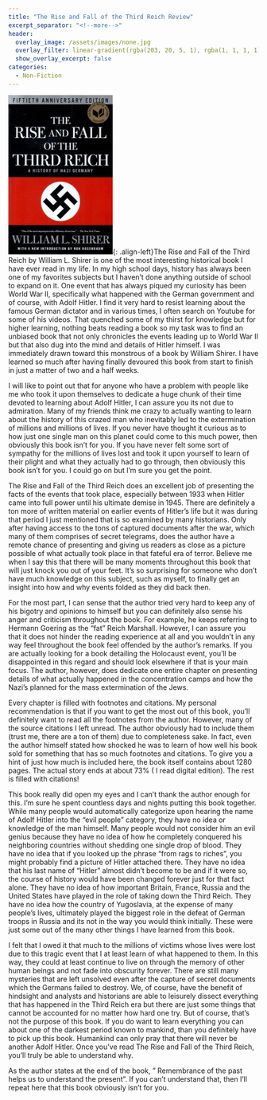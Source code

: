 ```yaml
---
title: "The Rise and Fall of the Third Reich Review"
excerpt_separator: "<!--more-->"
header:
  overlay_image: /assets/images/none.jpg
  overlay_filter: linear-gradient(rgba(203, 20, 5, 1), rgba(1, 1, 1, 1))
  show_overlay_excerpt: false
categories:
  - Non-Fiction
---
```

![rise-fall-third-reich-cover](/assets/images/rise-fall-third-reich.jpg){: .align-left}The Rise and Fall of the Third Reich by William L. Shirer is one of the most interesting historical book I have ever read in my life. In my high school days, history has always been one of my favorites subjects but I haven’t done anything outside of school to expand on it. One event that has always piqued my curiosity has been World War II, specifically what happened with the German government and of course, with Adolf Hitler. I find it very hard to resist learning about the famous German dictator and in various times, I often search on Youtube for some of his videos. That quenched some of my thirst for knowledge but for higher learning, nothing beats reading a book so my task was to find an unbiased book that not only chronicles the events leading up to World War II but that also dug into the mind and details of Hitler himself. I was immediately drawn toward this monstrous of a book by William Shirer. I have learned so much after having finally devoured this book from start to finish in just a matter of two and a half weeks.

I will like to point out that for anyone who have a problem with people like me who took it upon themselves to dedicate a huge chunk of their time devoted to learning about Adolf Hitler, I can assure you its not due to admiration. Many of my friends think me crazy to actually wanting to learn about the history of this crazed man who inevitably led to the extermination of millions and millions of lives. If you never have thought it curious as to how just one single man on this planet could come to this much power, then obviously this book isn’t for you. If you have never felt some sort of sympathy for the millions of lives lost and took it upon yourself to learn of their plight and what they actually had to go through, then obviously this book isn’t for you. I could go on but I’m sure you get the point.

The Rise and Fall of the Third Reich does an excellent job of presenting the facts of the events that took place, especially between 1933 when Hitler came into full power until his ultimate demise in 1945. There are definitely a ton more of written material on earlier events of Hitler’s life but it was during that period I just mentioned that is so examined by many historians. Only after having access to the tons of captured documents after the war, which many of them comprises of secret telegrams, does the author have a remote chance of presenting and giving us readers as close as a picture possible of what actually took place in that fateful era of terror. Believe me when I say this that there will be many moments throughout this book that will just knock you out of your feet. It’s so surprising for someone who don’t have much knowledge on this subject, such as myself, to finally get an insight into how and why events folded as they did back then.

For the most part, I can sense that the author tried very hard to keep any of his bigotry and opinions to himself but you can definitely also sense his anger and criticism throughout the book. For example, he keeps referring to Hermann Goering as the “fat” Reich Marshall. However, I can assure you that it does not hinder the reading experience at all and you wouldn’t in any way feel throughout the book feel offended by the author’s remarks. If you are actually looking for a book detailing the Holocaust event, you’ll be disappointed in this regard and should look elsewhere if that is your main focus. The author, however, does dedicate one entire chapter on presenting details of what actually happened in the concentration camps and how the Nazi’s planned for the mass extermination of the Jews.

Every chapter is filled with footnotes and citations. My personal recommendation is that if you want to get the most out of this book, you’ll definitely want to read all the footnotes from the author. However, many of the source citations I left unread. The author obviously had to include them (trust me, there are a ton of them) due to completeness sake. In fact, even the author himself stated how shocked he was to learn of how well his book sold for something that has so much footnotes and citations. To give you a hint of just how much is included here, the book itself contains about 1280 pages. The actual story ends at about 73% ( I read digital edition). The rest is filled with citations!

This book really did open my eyes and I can’t thank the author enough for this. I’m sure he spent countless days and nights putting this book together. While many people would automatically categorize upon hearing the name of Adolf Hitler into the “evil people” category, they have no idea or knowledge of the man himself. Many people would not consider him an evil genius because they have no idea of how he completely conquered his neighboring countries without shedding one single drop of blood. They have no idea that if you looked up the phrase “from rags to riches”, you might probably find a picture of Hitler attached there. They have no idea that his last name of “Hitler” almost didn’t become to be and if it were so, the course of history would have been changed forever just for that fact alone. They have no idea of how important Britain, France, Russia and the United States have played in the role of taking down the Third Reich. They have no idea how the country of Yugoslavia, at the expense of many people’s lives, ultimately played the biggest role in the defeat of German troops in Russia and its not in the way you would think initially. These were just some out of the many other things I have learned from this book.

I felt that I owed it that much to the millions of victims whose lives were lost due to this tragic event that I at least learn of what happened to them. In this way, they could at least continue to live on through the memory of other human beings and not fade into obscurity forever. There are still many mysteries that are left unsolved even after the capture of secret documents which the Germans failed to destroy. We, of course, have the benefit of hindsight and analysts and historians are able to leisurely dissect everything that has happened in the Third Reich era but there are just some things that cannot be accounted for no matter how hard one try. But of course, that’s not the purpose of this book. If you do want to learn everything you can about one of the darkest period known to mankind, than you definitely have to pick up this book. Humankind can only pray that there will never be another Adolf Hitler. Once you’ve read The Rise and Fall of the Third Reich, you’ll truly be able to understand why.

As the author states at the end of the book, ” Remembrance of the past helps us to understand the present”.  If you can’t understand that, then I’ll repeat here that this book obviously isn’t for you.